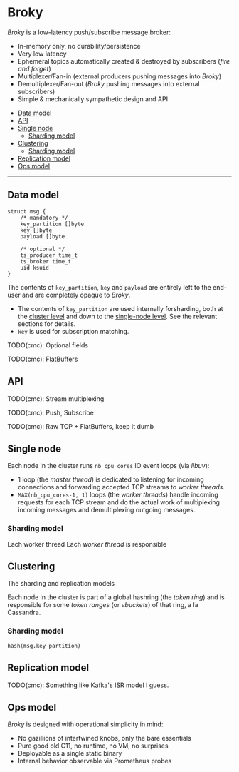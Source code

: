 # Broky

*Broky* is a low-latency push/subscribe message broker:
- In-memory only, no durability/persistence
- Very low latency
- Ephemeral topics automatically created & destroyed by subscribers (*fire and forget*)
- Multiplexer/Fan-in (external producers pushing messages into *Broky*)
- Demultiplexer/Fan-out (*Broky* pushing messages into external subscribers)
- Simple & mechanically sympathetic design and API

<!-- START doctoc generated TOC please keep comment here to allow auto update -->
<!-- DON'T EDIT THIS SECTION, INSTEAD RE-RUN doctoc TO UPDATE -->


- [Data model](#data-model)
- [API](#api)
- [Single node](#single-node)
  - [Sharding model](#sharding-model)
- [Clustering](#clustering)
  - [Sharding model](#sharding-model-1)
- [Replication model](#replication-model)
- [Ops model](#ops-model)

<!-- END doctoc generated TOC please keep comment here to allow auto update -->

---

## Data model

```
struct msg {
    /* mandatory */
    key_partition []byte
    key []byte
    payload []byte

    /* optional */
    ts_producer time_t
    ts_broker time_t
    uid ksuid
}
```

The contents of `key_partition`, `key` and `payload` are entirely left to the end-user and are completely opaque to *Broky*.

- The contents of `key_partition` are used internally forsharding, both at the [cluster level](#sharding-model) and down to the [single-node level](#sharding-model-1). See the relevant sections for details.
- `key` is used for subscription matching.

TODO(cmc): Optional fields

TODO(cmc): FlatBuffers

## API

TODO(cmc): Stream multiplexing

TODO(cmc): Push, Subscribe

TODO(cmc): Raw TCP + FlatBuffers, keep it dumb

## Single node

Each node in the cluster runs `nb_cpu_cores` IO event loops (via *libuv*):
- 1 loop (the *master thread*) is dedicated to listening for incoming connections and forwarding accepted TCP streams to *worker threads*.
- `MAX(nb_cpu_cores-1, 1)` loops (the *worker threads*) handle incoming requests for each TCP stream and do the actual work of multiplexing incoming messages and demultiplexing outgoing messages.

### Sharding model

Each worker thread 
Each *worker thread* is responsible 

## Clustering

The sharding and replication models 

Each node in the cluster is part of a global hashring (the *token ring*) and is responsible for some *token ranges* (or *vbuckets*) of that ring, a la Cassandra.

### Sharding model

`hash(msg.key_partition)`

## Replication model

TODO(cmc): Something like Kafka's ISR model I guess.

## Ops model

*Broky* is designed with operational simplicity in mind:
- No gazillions of intertwined knobs, only the bare essentials
- Pure good old C11, no runtime, no VM, no surprises
- Deployable as a single static binary
- Internal behavior observable via Prometheus probes
